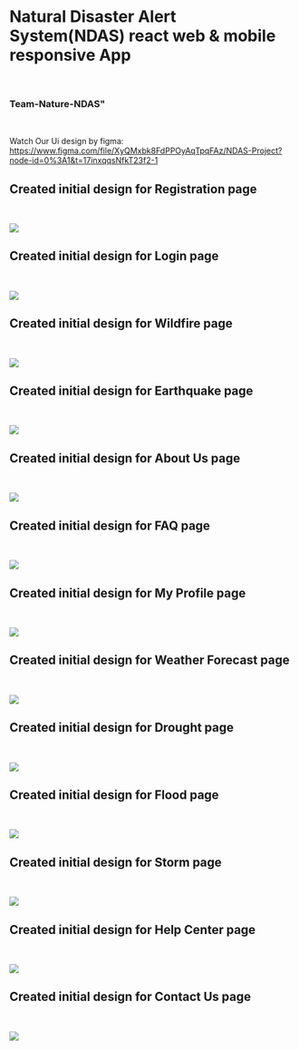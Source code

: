 <h1> Natural Disaster Alert System(NDAS) react web & mobile responsive App </h1> <br/>

<h3> Team-Nature-NDAS" </h3> <br/>

Watch Our Ui design by figma: https://www.figma.com/file/XyQMxbk8FdPPOyAqTpqFAz/NDAS-Project?node-id=0%3A1&t=17inxqqsNfkT23f2-1

<h2> Created initial design for Registration page </h2> <br/>

<img src="https://res.cloudinary.com/dbginqlhc/image/upload/v1683748430/Registration_Page_gzbzat.jpg" /> <br/>


<h2> Created initial design for Login page </h2> <br/>

<img src="https://res.cloudinary.com/dbginqlhc/image/upload/v1683748317/Login_Page_suewkc.jpg" /> <br/>

<h2> Created initial design for Wildfire page </h2> <br/>

<img src="https://res.cloudinary.com/dbginqlhc/image/upload/v1677929275/Wildfire_te1z5g.jpg" /> <br/>

<h2> Created initial design for Earthquake page </h2> <br/>

<img src="https://res.cloudinary.com/dbginqlhc/image/upload/v1677929280/Earthquake_uymvng.jpg" /> <br/>

<h2> Created initial design for About Us page </h2> <br/>

<img src="https://res.cloudinary.com/dbginqlhc/image/upload/v1677929295/About_Us_upbpwz.jpg" /> <br/>

<h2> Created initial design for FAQ page </h2><br/>

<img src="https://res.cloudinary.com/dbginqlhc/image/upload/v1677929300/FAQ_dghbqr.jpg" /> <br/>

<h2>Created initial design for My Profile page </h2> <br/>

<img src="https://res.cloudinary.com/dbginqlhc/image/upload/v1683747162/My_Profile1_g3krwq.png"/> <br/>

<h2>Created initial design for Weather Forecast page </h2> <br/>

<img src="https://res.cloudinary.com/dbginqlhc/image/upload/v1683747441/WeatherForcast_rl3dg6.jpg"/> <br/>

<h2>Created initial design for Drought page </h2> <br/>

<img src="https://res.cloudinary.com/dbginqlhc/image/upload/v1683747722/Drought_vnmq2v.jpg"/> <br/>

<h2>Created initial design for Flood page </h2><br/>

<img src="https://res.cloudinary.com/dbginqlhc/image/upload/v1683747838/Flood_m7htcz.jpg"/> <br/>


<h2>Created initial design for Storm page </h2> <br/>

<img src="https://res.cloudinary.com/dbginqlhc/image/upload/v1683747955/Strom_qnmyw0.jpg"/> <br/>

<h2>Created initial design for Help Center page </h2><br/>

<img src="https://res.cloudinary.com/dbginqlhc/image/upload/v1683748106/Help_Center_prhtli.jpg"/> <br/>

<h2>Created initial design for Contact Us page </h2><br/>

<img src="https://res.cloudinary.com/dbginqlhc/image/upload/v1683748830/Contacts_fy6le2.jpg"/> <br/>
